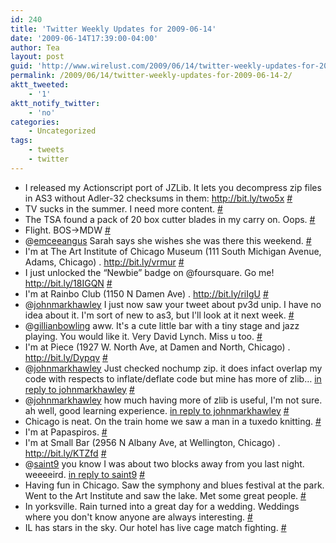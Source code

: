 ```yaml
---
id: 240
title: 'Twitter Weekly Updates for 2009-06-14'
date: '2009-06-14T17:39:00-04:00'
author: Tea
layout: post
guid: 'http://www.wirelust.com/2009/06/14/twitter-weekly-updates-for-2009-06-14-2/'
permalink: /2009/06/14/twitter-weekly-updates-for-2009-06-14-2/
aktt_tweeted:
    - '1'
aktt_notify_twitter:
    - 'no'
categories:
    - Uncategorized
tags:
    - tweets
    - twitter
---
```


- I released my Actionscript port of JZLib. It lets you decompress zip files in AS3 without Adler-32 checksums in them: <http://bit.ly/two5x> [\#](http://twitter.com/teacurran/statuses/2077084443)
- TV sucks in the summer. I need more content. [\#](http://twitter.com/teacurran/statuses/2086936432)
- The TSA found a pack of 20 box cutter blades in my carry on. Oops. [\#](http://twitter.com/teacurran/statuses/2102130877)
- Flight. BOS-&gt;MDW [\#](http://twitter.com/teacurran/statuses/2102196127)
- @[emceeangus](http://twitter.com/emceeangus) Sarah says she wishes she was there this weekend. [\#](http://twitter.com/teacurran/statuses/2119540982)
- I'm at The Art Institute of Chicago Museum (111 South Michigan Avenue, Adams, Chicago) . <http://bit.ly/vrmur> [\#](http://twitter.com/teacurran/statuses/2121989587)
- I just unlocked the “Newbie” badge on @foursquare. Go me! <http://bit.ly/18IGQN> [\#](http://twitter.com/teacurran/statuses/2121992292)
- I'm at Rainbo Club (1150 N Damen Ave) . <http://bit.ly/riIgU> [\#](http://twitter.com/teacurran/statuses/2123947752)
- @[johnmarkhawley](http://twitter.com/johnmarkhawley) I just now saw your tweet about pv3d unip. I have no idea about it. I'm sort of new to as3, but I'll look at it next week. [\#](http://twitter.com/teacurran/statuses/2124223470)
- @[gillianbowling](http://twitter.com/gillianbowling) aww. It's a cute little bar with a tiny stage and jazz playing. You would like it. Very David Lynch. Miss u too. [\#](http://twitter.com/teacurran/statuses/2124267548)
- I'm at Piece (1927 W. North Ave, at Damen and North, Chicago) . <http://bit.ly/Dypqv> [\#](http://twitter.com/teacurran/statuses/2124685482)
- @[johnmarkhawley](http://twitter.com/johnmarkhawley) Just checked nochump zip. it does infact overlap my code with respects to inflate/deflate code but mine has more of zlib… [in reply to johnmarkhawley](http://twitter.com/johnmarkhawley/statuses/2078852661) [\#](http://twitter.com/teacurran/statuses/2127627190)
- @[johnmarkhawley](http://twitter.com/johnmarkhawley) how much having more of zlib is useful, I'm not sure. ah well, good learning experience. [in reply to johnmarkhawley](http://twitter.com/johnmarkhawley/statuses/2078852661) [\#](http://twitter.com/teacurran/statuses/2127632782)
- Chicago is neat. On the train home we saw a man in a tuxedo knitting. [\#](http://twitter.com/teacurran/statuses/2127690791)
- I'm at Papaspiros. [\#](http://twitter.com/teacurran/statuses/2135203186)
- I'm at Small Bar (2956 N Albany Ave, at Wellington, Chicago) . <http://bit.ly/KTZfd> [\#](http://twitter.com/teacurran/statuses/2148314553)
- @[saint9](http://twitter.com/saint9) you know I was about two blocks away from you last night. weeeeird. [in reply to saint9](http://twitter.com/saint9/statuses/2149855525) [\#](http://twitter.com/teacurran/statuses/2153351156)
- Having fun in Chicago. Saw the symphony and blues festival at the park. Went to the Art Institute and saw the lake. Met some great people. [\#](http://twitter.com/teacurran/statuses/2161296561)
- In yorksville. Rain turned into a great day for a wedding. Weddings where you don't know anyone are always interesting. [\#](http://twitter.com/teacurran/statuses/2161515383)
- IL has stars in the sky. Our hotel has live cage match fighting. [\#](http://twitter.com/teacurran/statuses/2162572817)
